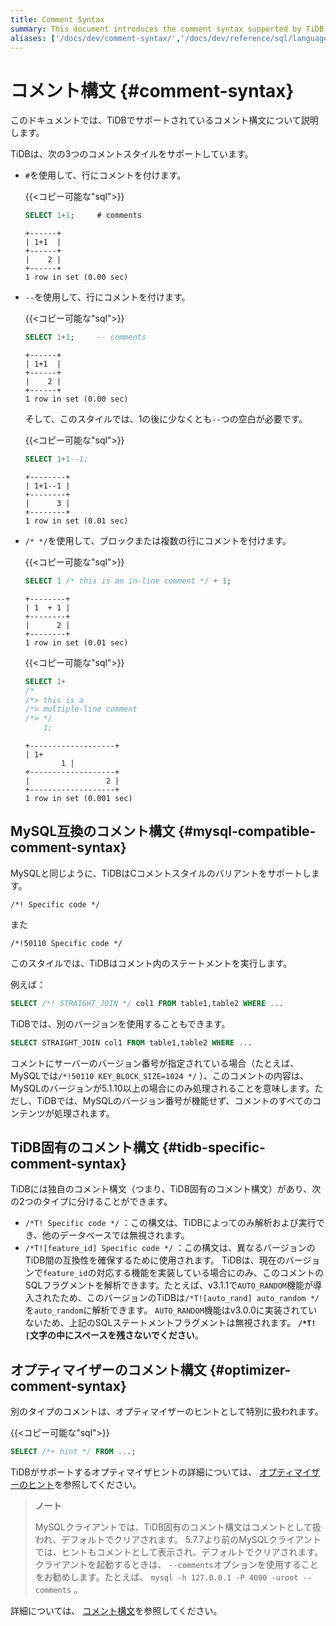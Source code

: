 ```yaml
---
title: Comment Syntax
summary: This document introduces the comment syntax supported by TiDB.
aliases: ['/docs/dev/comment-syntax/','/docs/dev/reference/sql/language-structure/comment-syntax/']
---
```


# コメント構文 {#comment-syntax}

このドキュメントでは、TiDBでサポートされているコメント構文について説明します。

TiDBは、次の3つのコメントスタイルをサポートしています。

-   `#`を使用して、行にコメントを付けます。

    {{&lt;コピー可能な&quot;sql&quot;&gt;}}

    ```sql
    SELECT 1+1;     # comments
    ```

    ```
    +------+
    | 1+1  |
    +------+
    |    2 |
    +------+
    1 row in set (0.00 sec)
    ```

-   `--`を使用して、行にコメントを付けます。

    {{&lt;コピー可能な&quot;sql&quot;&gt;}}

    ```sql
    SELECT 1+1;     -- comments
    ```

    ```
    +------+
    | 1+1  |
    +------+
    |    2 |
    +------+
    1 row in set (0.00 sec)
    ```

    そして、このスタイルでは、1の後に少なくとも`--`つの空白が必要です。

    {{&lt;コピー可能な&quot;sql&quot;&gt;}}

    ```sql
    SELECT 1+1--1;
    ```

    ```
    +--------+
    | 1+1--1 |
    +--------+
    |      3 |
    +--------+
    1 row in set (0.01 sec)
    ```

-   `/* */`を使用して、ブロックまたは複数の行にコメントを付けます。

    {{&lt;コピー可能な&quot;sql&quot;&gt;}}

    ```sql
    SELECT 1 /* this is an in-line comment */ + 1;
    ```

    ```
    +--------+
    | 1  + 1 |
    +--------+
    |      2 |
    +--------+
    1 row in set (0.01 sec)
    ```

    {{&lt;コピー可能な&quot;sql&quot;&gt;}}

    ```sql
    SELECT 1+
    /*
    /*> this is a
    /*> multiple-line comment
    /*> */
        1;
    ```

    ```
    +-------------------+
    | 1+
            1 |
    +-------------------+
    |                 2 |
    +-------------------+
    1 row in set (0.001 sec)
    ```

## MySQL互換のコメント構文 {#mysql-compatible-comment-syntax}

MySQLと同じように、TiDBはCコメントスタイルのバリアントをサポートします。

```
/*! Specific code */
```

また

```
/*!50110 Specific code */
```

このスタイルでは、TiDBはコメント内のステートメントを実行します。

例えば：

```sql
SELECT /*! STRAIGHT_JOIN */ col1 FROM table1,table2 WHERE ...
```

TiDBでは、別のバージョンを使用することもできます。

```sql
SELECT STRAIGHT_JOIN col1 FROM table1,table2 WHERE ...
```

コメントにサーバーのバージョン番号が指定されている場合（たとえば、MySQLでは`/*!50110 KEY_BLOCK_SIZE=1024 */` ）、このコメントの内容は、MySQLのバージョンが5.1.10以上の場合にのみ処理されることを意味します。ただし、TiDBでは、MySQLのバージョン番号が機能せず、コメントのすべてのコンテンツが処理されます。

## TiDB固有のコメント構文 {#tidb-specific-comment-syntax}

TiDBには独自のコメント構文（つまり、TiDB固有のコメント構文）があり、次の2つのタイプに分けることができます。

-   `/*T! Specific code */` ：この構文は、TiDBによってのみ解析および実行でき、他のデータベースでは無視されます。
-   `/*T![feature_id] Specific code */` ：この構文は、異なるバージョンのTiDB間の互換性を確保するために使用されます。 TiDBは、現在のバージョンで`feature_id`の対応する機能を実装している場合にのみ、このコメントのSQLフラグメントを解析できます。たとえば、v3.1.1で`AUTO_RANDOM`機能が導入されたため、このバージョンのTiDBは`/*T![auto_rand] auto_random */`を`auto_random`に解析できます。 `AUTO_RANDOM`機能はv3.0.0に実装されていないため、上記のSQLステートメントフラグメントは無視されます。 <strong><code>/*T![</code>文字の中にスペースを残さないでください</strong>。

## オプティマイザーのコメント構文 {#optimizer-comment-syntax}

別のタイプのコメントは、オプティマイザーのヒントとして特別に扱われます。

{{&lt;コピー可能な&quot;sql&quot;&gt;}}

```sql
SELECT /*+ hint */ FROM ...;
```

TiDBがサポートするオプティマイザヒントの詳細については、 [オプティマイザーのヒント](/optimizer-hints.md)を参照してください。

> <strong>ノート</strong>
>
> MySQLクライアントでは、TiDB固有のコメント構文はコメントとして扱われ、デフォルトでクリアされます。 5.7.7より前のMySQLクライアントでは、ヒントもコメントとして表示され、デフォルトでクリアされます。クライアントを起動するときは、 `--comments`オプションを使用することをお勧めします。たとえば、 `mysql -h 127.0.0.1 -P 4000 -uroot --comments` 。

詳細については、 [コメント構文](https://dev.mysql.com/doc/refman/5.7/en/comments.html)を参照してください。
